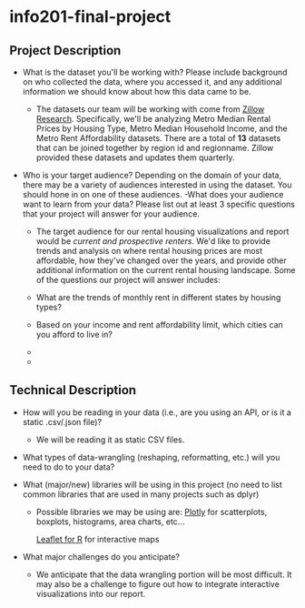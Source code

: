 # info201-final-project
## Project Description
- What is the dataset you'll be working with?  Please include background on who collected the data, where you accessed it, and any additional information we should know about how this data came to be.

  + The datasets our team will be working with come from [Zillow Research](https://www.zillow.com/research/data/). Specifically, we'll be analyzing Metro Median Rental Prices by Housing Type, Metro Median Household Income, and the Metro Rent Affordability datasets. There are a total of **13** datasets that can be joined together by region id and regionname. Zillow provided these datasets and updates them quarterly.  

- Who is your target audience?  Depending on the domain of your data, there may be a variety of audiences interested in using the dataset.  You should hone in on one of these audiences.
-What does your audience want to learn from your data?  Please list out at least 3 specific questions that your project will answer for your audience.

  + The target audience for our rental housing visualizations and report would be *current and prospective renters*. We'd like to provide trends and analysis on where rental housing prices are most affordable, how they've changed over the years, and provide other additional information on the current rental housing landscape. Some of the questions our project will answer includes:

  + What are the trends of monthly rent in different states by housing types?
  + Based on your income and rent affordability limit, which cities can you afford to live in?
  +
  +
  
## Technical Description
- How will you be reading in your data (i.e., are you using an API, or is it a static .csv/.json file)?

  + We will be reading it as static CSV files.

- What types of data-wrangling (reshaping, reformatting, etc.) will you need to do to your data?


- What (major/new) libraries will be using in this project (no need to list common libraries that are used in many projects such as dplyr)

  + Possible libraries we may be using are:
     [Plotly](https://plot.ly/ggplot2/) for scatterplots, boxplots, histograms, area charts, etc...
     
     [Leaflet for R](https://rstudio.github.io/leaflet/) for interactive maps

- What major challenges do you anticipate?

  + We anticipate that the data wrangling portion will be most difficult. It may also be a challenge to figure out how to integrate interactive visualizations into our report. 
